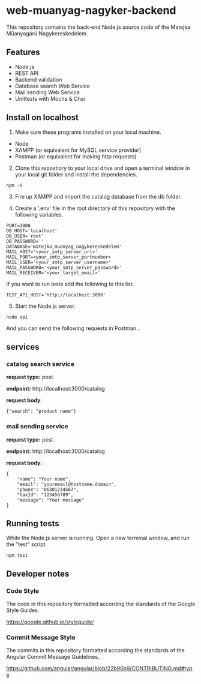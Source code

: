 # web-muanyag-nagyker-backend

This repository contains the back-end Node.js source code of the Matejka Műanyagárú Nagykereskedelem.
 
## Features

- Node.js
- REST API
- Backend validation
- Database search Web Service
- Mail sending Web Service
- Unittests with Mocha & Chai

## Install on localhost

1. Make sure these programs installed on your local machine.

  - Node
  - XAMPP (or equivalent for MySQL service provider)
  - Postman (or equivalent for making http requests)

2. Clone this repostiory to your local drive and open a terminal window in your local git folder and install the dependencies.

```
npm -i
```

3. Fire up XAMPP and import the catalog database from the db folder. 

4. Create a '.env' file in the root directory of this repository with the following variables.

 ```
PORT=3000
DB_HOST='localhost'
DB_USER='root'
DB_PASSWORD=''
DATABASE='matejka_muanyag_nagykereskedelem'
MAIL_HOST='<your_smtp_server_url>'
MAIL_PORT=<your_smtp_server_portnumber>
MAIL_USER='<your_smtp_server_username>'
MAIL_PASSWORD='<your_smtp_server_password>'
MAIL_RECEIVER='<your_target_email>'
```
If you want to run tests add the following to this list.

```
TEST_API_HOST='http://localhost:3000'
```

5. Start the Node.js server.

```
node api
```

And you can send the following requests in Postman...


## services

### catalog search service 

**request type:** post

**endpoint:** http://localhost:3000/catalog

**request body**:

```
{"search": "product name"}
```


### mail sending service

**request type:** post

**endpoint:** http://localhost:3000/catalog

**request body:**

```
{
    "name": "Your name",
    "email": "youremail@hostname.domain",
    "phone": "06301234567",
    "taxId": "123456789",
    "message": "Your message"
}
```

## Running tests

While the Node.js server is running. Open a new terminal window, and run the "test" script.

```
npm test
```


## Developer notes

### Code Style
The code in this repository formatted according the standards of the Google Style Guides.

https://google.github.io/styleguide/


### Commit Message Style
The commits in this repository formatted according the standards of the Angular Commit Message Guidelines.

https://github.com/angular/angular/blob/22b96b9/CONTRIBUTING.md#type

